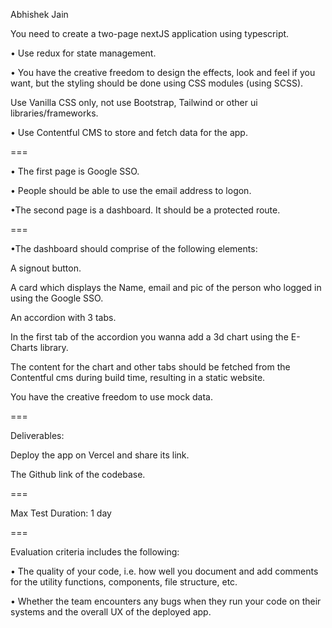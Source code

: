 Abhishek Jain

You need to create a two-page nextJS application using typescript.

 

• Use redux for state management.

 

• You have the creative freedom to design the effects, look and feel if you want, but the styling should be done using CSS modules (using SCSS).

Use Vanilla CSS only, not use Bootstrap, Tailwind or other ui libraries/frameworks.

 

• Use Contentful CMS to store and fetch data for the app.

===

• The first page is Google SSO.

• People should be able to use the email address to logon.

•The second page is a dashboard. It should be a protected route.

===

•The dashboard should comprise of the following elements:

A signout  button.

 

 

A card which displays the Name, email and pic of the person who logged in using the Google SSO.

 

An accordion with 3 tabs.

In the first tab of the accordion you wanna add a 3d chart using the E-Charts library.

 

The content for the chart and other tabs should be fetched from the Contentful cms during build time, resulting in a static website.

 

You have the creative freedom to use mock data. 

===

 

Deliverables:

Deploy the app on Vercel and share its link.

The Github link of the codebase.

 

===

Max Test Duration: 1 day

 

===

Evaluation criteria includes the following:

• The quality of your code, i.e. how well you document and add comments for the utility functions, components, file structure, etc.

• Whether the team encounters any bugs when they run your code on their systems and the overall UX of the deployed app.